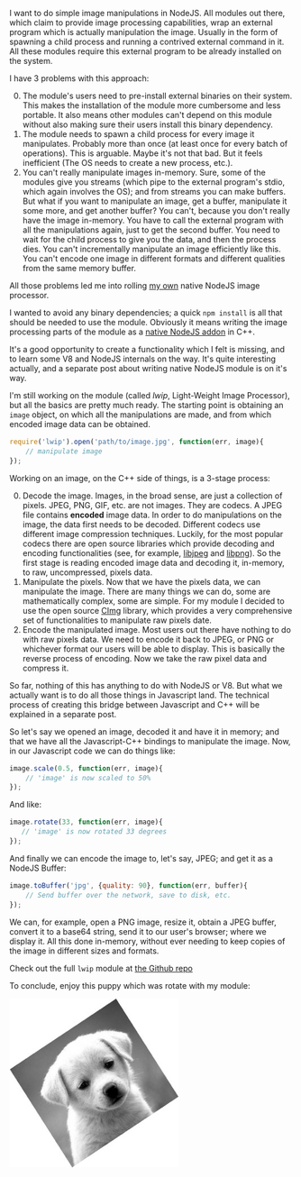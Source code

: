 I want to do simple image manipulations in NodeJS. All modules out there, which
claim to provide image processing capabilities, wrap an external program which
is actually manipulation the image. Usually in the form of spawning a child
process and running a contrived external command in it. All these modules
require this external program to be already installed on the system.

I have 3 problems with this approach:

0. The module's users need to pre-install external binaries on their system.
   This makes the installation of the module more cumbersome and less portable.
   It also means other modules can't depend on this module without also making
   sure their users install this binary dependency.
0. The module needs to spawn a child process for every image it manipulates.
   Probably more than once (at least once for every batch of operations).
   This is arguable. Maybe it's not that bad. But it feels inefficient (The OS
   needs to create a new process, etc.).
0. You can't really manipulate images in-memory. Sure, some of the modules give
   you streams (which pipe to the external program's stdio, which again involves
   the OS); and from streams you can make buffers. But what if you want to
   manipulate an image, get a buffer, manipulate it some more, and get another
   buffer? You can't, because you don't really have the image in-memory. You
   have to call the external program with all the manipulations again, just to
   get the second buffer. You need to wait for the child process to give you
   the data, and then the process dies. You can't incrementally manipulate an
   image efficiently like this. You can't encode one image in different formats
   and different qualities from the same memory buffer.

All those problems led me into rolling [my own](https://github.com/EyalAr/lwip)
native NodeJS image processor.

I wanted to avoid any binary dependencies; a quick `npm install` is all that
should be needed to use the module. Obviously it means writing the image
processing parts of the module as a
[native NodeJS addon](http://nodejs.org/api/addons.html) in C++.

It's a good opportunity to create a functionality which I felt is missing, and
to learn some V8 and NodeJS internals on the way. It's quite interesting
actually, and a separate post about writing native NodeJS module is on it's way.

I'm still working on the module (called *lwip*, Light-Weight Image Processor),
but all the basics are pretty much ready. The starting point is obtaining an
`image` object, on which all the manipulations are made, and from which encoded
image data can be obtained.

```Javascript
require('lwip').open('path/to/image.jpg', function(err, image){
    // manipulate image
});
```

Working on an image, on the C++ side of things, is a 3-stage process:

0. Decode the image. Images, in the broad sense, are just a collection of
   pixels. JPEG, PNG, GIF, etc. are not images. They are codecs. A JPEG file
   contains **encoded** image data. In order to do manipulations on the image,
   the data first needs to be decoded. Different codecs use different image
   compression techniques. Luckily, for the most popular codecs there are open
   source libraries which provide decoding and encoding functionalities (see,
   for example, [libjpeg](http://www.ijg.org/) and
   [libpng](http://www.libpng.org/)). So the first stage is reading encoded
   image data and decoding it, in-memory, to raw, uncompressed, pixels data.
0. Manipulate the pixels. Now that we have the pixels data, we can manipulate
   the image. There are many things we can do, some are mathematically complex,
   some are simple. For my module I decided to use the open source
   [CImg](http://cimg.sourceforge.net/) library, which provides a very
   comprehensive set of functionalities to manipulate raw pixels date.
0. Encode the manipulated image. Most users out there have nothing to do with
   raw pixels data. We need to encode it back to JPEG, or PNG or whichever
   format our users will be able to display. This is basically the reverse
   process of encoding. Now we take the raw pixel data and compress it.

So far, nothing of this has anything to do with NodeJS or V8. But what we
actually want is to do all those things in Javascript land. The technical
process of creating this bridge between Javascript and C++ will be explained
in a separate post.

So let's say we opened an image, decoded it and have it in memory; and that we
have all the Javascript-C++ bindings to manipulate the image. Now, in our
Javascript code we can do things like:

```Javascript
image.scale(0.5, function(err, image){
    // 'image' is now scaled to 50%
});
```

 And like:

 ```Javascript
image.rotate(33, function(err, image){
    // 'image' is now rotated 33 degrees
});
```

And finally we can encode the image to, let's say, JPEG; and get it as a NodeJS
Buffer:

```Javascript
image.toBuffer('jpg', {quality: 90}, function(err, buffer){
    // Send buffer over the network, save to disk, etc.
});
```

We can, for example, open a PNG image, resize it, obtain a JPEG buffer, convert
it to a base64 string, send it to our user's browser; where we display it. All
this done in-memory, without ever needing to keep copies of the image in
different sizes and formats.

Check out the full `lwip` module at
[the Github repo](https://github.com/EyalAr/lwip)

To conclude, enjoy this puppy which was rotate with my module:

![Rotated puppy][puppyImg]


[puppyImg]:images/image-processing-nodejs/puppy_rot.jpg
